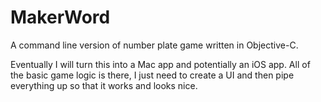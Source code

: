 MakerWord
=========

A command line version of number plate game written in Objective-C.

Eventually I will turn this into a Mac app and potentially an iOS app. All of the basic game logic is there, I just need to create a UI and then pipe everything up so that it works and looks nice.
